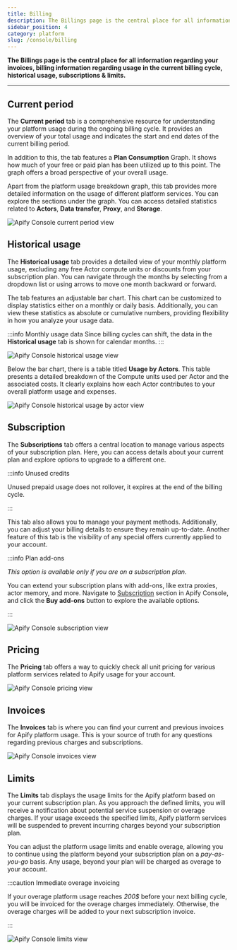 ```yaml
---
title: Billing
description: The Billings page is the central place for all information regarding your invoices, billing information regarding current usage, historical usage, subscriptions & limits.
sidebar_position: 4
category: platform
slug: /console/billing
---
```


**The Billings page is the central place for all information regarding your invoices, billing information regarding usage in the current billing cycle, historical usage, subscriptions & limits.**

---

## Current period

The **Current period** tab is a comprehensive resource for understanding your platform usage during the ongoing billing cycle. It provides an overview of your total usage and indicates the start and end dates of the current billing period.

In addition to this, the tab features a **Plan Consumption** Graph. It shows how much of your free or paid plan has been utilized up to this point. The graph offers a broad perspective of your overall usage.

Apart from the platform usage breakdown graph, this tab provides more detailed information on the usage of different platform services. You can explore the sections under the graph. You can access detailed statistics related to **Actors**, **Data transfer**, **Proxy**, and **Storage**.

![Apify Console current period view](./images/console-billing-current-period.png)

## Historical usage

The **Historical usage** tab provides a detailed view of your monthly platform usage, excluding any free Actor compute units or discounts from your subscription plan. You can navigate through the months by selecting from a dropdown list or using arrows to move one month backward or forward.

The tab features an adjustable bar chart. This chart can be customized to display statistics either on a monthly or daily basis. Additionally, you can view these statistics as absolute or cumulative numbers, providing flexibility in how you analyze your usage data.

:::info Monthly usage data
Since billing cycles can shift, the data in the **Historical usage** tab is shown for calendar months.
:::

![Apify Console historical usage view](./images/console-billing-historical-usage.png)

Below the bar chart, there is a table titled **Usage by Actors**. This table presents a detailed breakdown of the Compute units used per Actor and the associated costs. It clearly explains how each Actor contributes to your overall platform usage and expenses.

![Apify Console historical usage by actor view](./images/console-billing-historical-usage-by-actors.png)

## Subscription

The **Subscriptions** tab offers a central location to manage various aspects of your subscription plan. Here, you can access details about your current plan and explore options to upgrade to a different one.

:::info Unused credits

Unused prepaid usage does not rollover, it expires at the end of the billing cycle.

:::

This tab also allows you to manage your payment methods. Additionally, you can adjust your billing details to ensure they remain up-to-date.
Another feature of this tab is the visibility of any special offers currently applied to your account.

:::info Plan add-ons

_This option is available only if you are on a subscription plan_.

You can extend your subscription plans with add-ons, like extra proxies, actor memory, and more.
Navigate to [Subscription](https://console.apify.com/billing/subscription) section in Apify Console, and click the **Buy add-ons** button to explore the available options.

:::

![Apify Console subscription view](./images/console-billing-subscription.png)

## Pricing

The **Pricing** tab offers a way to quickly check all unit pricing for various platform services related to Apify usage for your account.

![Apify Console pricing view](./images/console-billing-pricing.png)

## Invoices

The **Invoices** tab is where you can find your current and previous invoices for Apify platform usage. This is your source of truth for any questions regarding previous charges and subscriptions.

![Apify Console invoices view](./images/console-billing-invoices.png)

## Limits

The **Limits** tab displays the usage limits for the Apify platform based on your current subscription plan. As you approach the defined limits, you will receive a notification about potential service suspension or overage charges. If your usage exceeds the specified limits, Apify platform services will be suspended to prevent incurring charges beyond your subscription plan.

You can adjust the platform usage limits and enable overage, allowing you to continue using the platform beyond your subscription plan on a _pay-as-you-go_ basis. Any usage, beyond your plan will be charged as overage to your account.

:::caution Immediate overage invoicing

If your overage platform usage reaches _200$_ before your next billing cycle, you will be invoiced for the overage charges immediately. Otherwise, the overage charges will be added to your next subscription invoice.

:::

![Apify Console limits view](./images/console-billing-limits.png)
